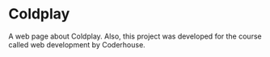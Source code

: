 # Coldplay
A web page about Coldplay. Also, this project was developed for the course called web development by Coderhouse.
